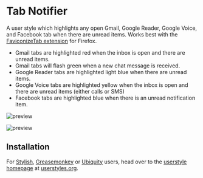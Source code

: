Tab Notifier
==================

A user style which highlights any open Gmail, Google Reader, Google Voice, and Facebook tab when there are unread items. Works best with the [FaviconizeTab extension](https://addons.mozilla.org/en-US/firefox/addon/3780) for Firefox.

- Gmail tabs are highlighted red when the inbox is open and there are unread items.
- Gmail tabs will flash green when a new chat message is received.
- Google Reader tabs are highlighted light blue when there are unread items.
- Google Voice tabs are highlighted yellow when the inbox is open and there are unread items (either calls or SMS)
- Facebook tabs are highlighted blue when there is an unread notification item.

![preview](https://github.com/jasonkarns/userstyles.gtab-notifier/raw/master/before.png)

![preview](https://github.com/jasonkarns/userstyles.gtab-notifier/raw/master/after.png)

Installation
------------

For [Stylish](https://addons.mozilla.org/en-US/firefox/addon/2108), [Greasemonkey](https://addons.mozilla.org/en-US/firefox/addon/748) or [Ubiquity](https://addons.mozilla.org/en-US/firefox/addon/9527) users, head over to the [userstyle homepage](http://userstyles.org/styles/14571) at [userstyles.org](http://userstyles.org).